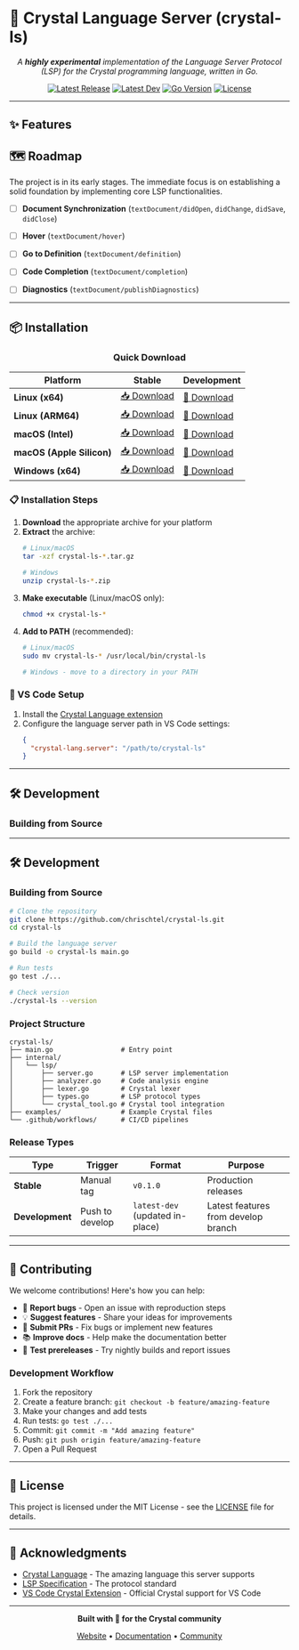 # 💎 Crystal Language Server (crystal-ls)

<div align="center">

*A _**highly experimental**_ implementation of the Language Server Protocol (LSP) for the Crystal programming language, written in Go.*

[![Latest Release](https://img.shields.io/github/v/release/chrischtel/gocry?style=flat-square&logo=github&label=Stable&v=1)](https://github.com/chrischtel/gocry/releases/latest)
[![Latest Dev](https://img.shields.io/badge/dev-latest--dev-orange?style=flat-square&logo=github&v=1)](https://github.com/chrischtel/gocry/releases/tag/latest-dev)
[![Go Version](https://img.shields.io/github/go-mod/go-version/chrischtel/gocry?style=flat-square&logo=go&v=1)](https://golang.org/)
[![License](https://img.shields.io/github/license/chrischtel/gocry?style=flat-square&v=1)](LICENSE)

</div>

---

## ✨ Features



## 🗺️ Roadmap
The project is in its early stages. The immediate focus is on establishing a solid foundation by implementing core LSP functionalities.

- [ ] **Document Synchronization** (`textDocument/didOpen`, `didChange`, `didSave`, `didClose`)
- [ ] **Hover** (`textDocument/hover`)
- [ ] **Go to Definition** (`textDocument/definition`)
- [ ] **Code Completion** (`textDocument/completion`)
- [ ] **Diagnostics** (`textDocument/publishDiagnostics`)


---

## 📦 Installation

<div align="center">

### Quick Download

| Platform | Stable | Development |
|----------|--------|-------------|
| **Linux (x64)** | [📥 Download](https://github.com/chrischtel/crystal-ls/releases/latest/download/crystal-ls-linux-amd64.tar.gz) | [🔧 Download](https://github.com/chrischtel/crystal-ls/releases/download/latest-dev/crystal-ls-linux-amd64.tar.gz) |
| **Linux (ARM64)** | [📥 Download](https://github.com/chrischtel/crystal-ls/releases/latest/download/crystal-ls-linux-arm64.tar.gz) | [🔧 Download](https://github.com/chrischtel/crystal-ls/releases/download/latest-dev/crystal-ls-linux-arm64.tar.gz) |
| **macOS (Intel)** | [📥 Download](https://github.com/chrischtel/crystal-ls/releases/latest/download/crystal-ls-darwin-amd64.tar.gz) | [🔧 Download](https://github.com/chrischtel/crystal-ls/releases/download/latest-dev/crystal-ls-darwin-amd64.tar.gz) |
| **macOS (Apple Silicon)** | [📥 Download](https://github.com/chrischtel/crystal-ls/releases/latest/download/crystal-ls-darwin-arm64.tar.gz) | [🔧 Download](https://github.com/chrischtel/crystal-ls/releases/download/latest-dev/crystal-ls-darwin-arm64.tar.gz) |
| **Windows (x64)** | [📥 Download](https://github.com/chrischtel/crystal-ls/releases/latest/download/crystal-ls-windows-amd64.exe.zip) | [🔧 Download](https://github.com/chrischtel/crystal-ls/releases/download/latest-dev/crystal-ls-windows-amd64.exe.zip) |

</div>

### 📋 Installation Steps

1. **Download** the appropriate archive for your platform
2. **Extract** the archive:
   ```bash
   # Linux/macOS
   tar -xzf crystal-ls-*.tar.gz
   
   # Windows
   unzip crystal-ls-*.zip
   ```
3. **Make executable** (Linux/macOS only):
   ```bash
   chmod +x crystal-ls-*
   ```
4. **Add to PATH** (recommended):
   ```bash
   # Linux/macOS
   sudo mv crystal-ls-* /usr/local/bin/crystal-ls
   
   # Windows - move to a directory in your PATH
   ```

### 🔧 VS Code Setup

1. Install the [Crystal Language extension](https://marketplace.visualstudio.com/items?itemName=crystal-lang-tools.crystal-lang)
2. Configure the language server path in VS Code settings:
   ```json
   {
     "crystal-lang.server": "/path/to/crystal-ls"
   }
   ```

---

## 🛠️ Development

### Building from Source

---

## 🛠️ Development

### Building from Source

```bash
# Clone the repository
git clone https://github.com/chrischtel/crystal-ls.git
cd crystal-ls

# Build the language server
go build -o crystal-ls main.go

# Run tests
go test ./...

# Check version
./crystal-ls --version
```

### Project Structure

```
crystal-ls/
├── main.go                 # Entry point
├── internal/
│   └── lsp/
│       ├── server.go       # LSP server implementation
│       ├── analyzer.go     # Code analysis engine
│       ├── lexer.go        # Crystal lexer
│       ├── types.go        # LSP protocol types
│       └── crystal_tool.go # Crystal tool integration
├── examples/               # Example Crystal files
└── .github/workflows/      # CI/CD pipelines
```

### Release Types

| Type | Trigger | Format | Purpose |
|------|---------|--------|---------|
| **Stable** | Manual tag | `v0.1.0` | Production releases |
| **Development** | Push to develop | `latest-dev` (updated in-place) | Latest features from develop branch |

---

## 🤝 Contributing

We welcome contributions! Here's how you can help:

- 🐛 **Report bugs** - Open an issue with reproduction steps
- 💡 **Suggest features** - Share your ideas for improvements
- 🔧 **Submit PRs** - Fix bugs or implement new features
- 📚 **Improve docs** - Help make the documentation better
- 🧪 **Test prereleases** - Try nightly builds and report issues

### Development Workflow

1. Fork the repository
2. Create a feature branch: `git checkout -b feature/amazing-feature`
3. Make your changes and add tests
4. Run tests: `go test ./...`
5. Commit: `git commit -m "Add amazing feature"`
6. Push: `git push origin feature/amazing-feature`
7. Open a Pull Request

---

## 📄 License

This project is licensed under the MIT License - see the [LICENSE](LICENSE) file for details.

---

## 🙏 Acknowledgments

- [Crystal Language](https://crystal-lang.org/) - The amazing language this server supports
- [LSP Specification](https://microsoft.github.io/language-server-protocol/) - The protocol standard
- [VS Code Crystal Extension](https://marketplace.visualstudio.com/items?itemName=crystal-lang-tools.crystal-lang) - Official Crystal support for VS Code

---

<div align="center">

**Built with 💎 for the Crystal community**

[Website](https://crystal-lang.org/) • [Documentation](https://crystal-lang.org/docs/) • [Community](https://crystal-lang.org/community/)

</div>